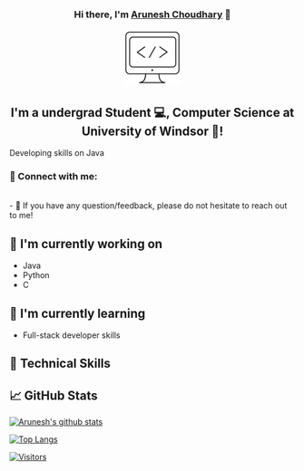 
<!---
arun-esh/arun-esh is a ✨ special ✨ repository because its `README.md` (this file) appears on your GitHub profile.
You can click the Preview link to take a look at your changes.
--->


<h3 align="center">
Hi there, I'm <a href="https://arun-esh.github.io/" target="_blank" rel="noreferrer">Arunesh Choudhary</a> 👋
</h3>



<p align="center">
  <a href="https://www.yushi.dev/" target="_blank" rel="noreferrer"><img src="https://raw.githubusercontent.com/mediacurrent/icon-library/master/web-and-computer/development.svg" width=100px, height=100px,alt="my banner"></a>
</p>


<h2 align="center">
I'm a undergrad Student 💻, Computer Science  at University of Windsor 🎨!
</h2> 

Developing skills on Java

### 🤝 Connect with me:


</br>
- 💬 If you have any question/feedback, please do not hesitate to reach out to me!

## 🔭 I'm currently working on

- Java
- Python
- C

## 🌱 I'm currently learning

- Full-stack developer skills

## 💼 Technical Skills



## 📈 GitHub Stats 

[![Arunesh's github stats](https://github-readme-stats.vercel.app/api?username=arun-esh)](https://github.com/arun-esh)

[![Top Langs](https://github-readme-stats.vercel.app/api/top-langs/?username=arun-esh&layout=compact)](https://github.com/arun-esh)

[![Visitors](https://visitor-badge.glitch.me/badge?page_id=arun-esh.arun-esh)](https://www.yushi.dev/)
